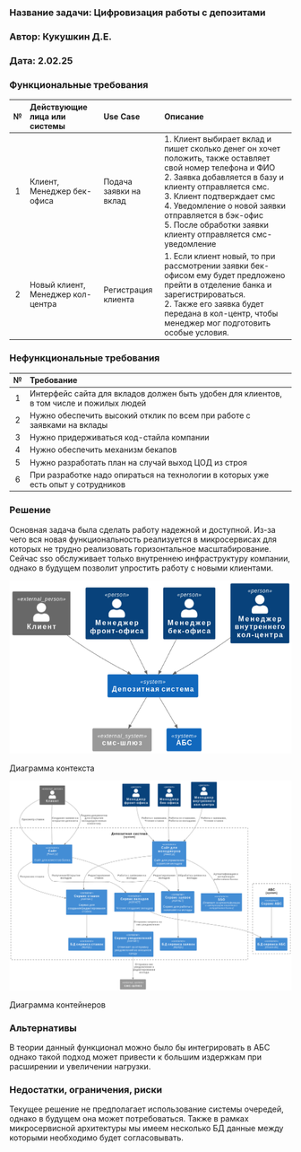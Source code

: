 ### <a name="_b7urdng99y53"></a>**Название задачи: Цифровизация работы с депозитами** 
### <a name="_hjk0fkfyohdk"></a>**Автор: Кукушкин Д.Е.**
### <a name="_uanumrh8zrui"></a>**Дата: 2.02.25**

### <a name="_3bfxc9a45514"></a>**Функциональные требования**

|**№**|**Действующие лица или системы**|**Use Case**|**Описание**|
| :-: | :- | :- | :- |
|1 |Клиент, Менеджер бек-офиса|Подача заявки на вклад|1. Клиент выбирает вклад и пишет сколько денег он хочет положить, также оставляет свой номер телефона и ФИО <br/>2. Заявка добавляется в базу и клиенту отправляется смс. <br/>3. Клиент подтверждает смс <br/>4. Уведомление о новой заявки отправляется в бэк-офис <br/>5. После обработки заявки клиенту отправляется смс-уведомление|
|2 |Новый клиент, Менеджер кол-центра|Регистрация клиента| 1. Если клиент новый, то при рассмотрении заявки бек-офисом ему будет предложено прейти в отделение банка и зарегистрироваться. <br/>2. Также его заявка будет передана в кол-центр, чтобы менеджер мог подготовить особые условия.|


### <a name="_u8xz25hbrgql"></a>**Нефункциональные требования**

|**№**|**Требование**|
| :-: | :- |
|1| Интерфейс сайта для вкладов должен быть удобен для клиентов, в том числе и пожилых людей |
|2| Нужно обеспечить высокий отклик по всем при работе с заявками на вклады |
|3| Нужно придерживаться код-стайла компании|
|4| Нужно обеспечить механизм бекапов |
|5| Нужно разработать план на случай выход ЦОД из строя |
|6| При разработке надо опираться на технологии в которых уже есть опыт у сотрудников|

### <a name="_qmphm5d6rvi3"></a>**Решение**

Основная задача была сделать работу надежной и доступной.
Из-за чего вся новая функциональность реализуется в микросервисах для которых не трудно реализовать горизонтальное масштабирование.
Сейчас sso обслуживает только внутреннею инфраструктуру компании, однако в будущем позволит упростить работу с новыми клиентами.

![Диаграмма контекста](context.png)

Диаграмма контекста

![Диаграмма контейнеров](container.png)

Диаграмма контейнеров


### <a name="_bjrr7veeh80c"></a>**Альтернативы**
В теории данный функционал можно было бы интегрировать в АБС однако такой подход может привести к большим издержкам при расширении и увеличении нагрузки.

### <a name="_bjrr7veeh80c"></a>**Недостатки, ограничения, риски**

Текущее решение не предполагает использование системы очередей, однако в будущем она может потребоваться.
Также в рамках микросервисной архитектуры мы имеем несколько БД данные между которыми необходимо будет согласовывать.